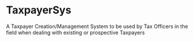 # TaxpayerSys
A Taxpayer Creation/Management System to be used by Tax Officers in the field when dealing with existing or prospective Taxpayers
